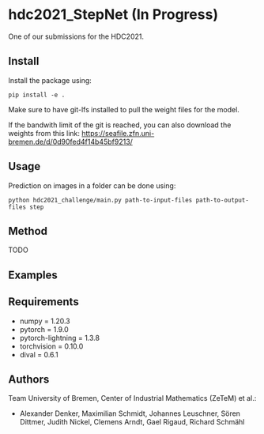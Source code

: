# hdc2021_StepNet (In Progress)
One of our submissions for the HDC2021. 

## Install 

Install the package using:

```
pip install -e .
```
Make sure to have git-lfs installed to pull the weight files for the model. 

If the bandwith limit of the git is reached, you can also download the weights from this link: https://seafile.zfn.uni-bremen.de/d/0d90fed4f14b45bf9213/

## Usage 

Prediction on images in a folder can be done using:

```
python hdc2021_challenge/main.py path-to-input-files path-to-output-files step
```

## Method

TODO

## Examples

## Requirements 

* numpy = 1.20.3
* pytorch = 1.9.0 
* pytorch-lightning = 1.3.8
* torchvision = 0.10.0
* dival = 0.6.1

## Authors

Team University of Bremen, Center of Industrial Mathematics (ZeTeM) et al.: 
- Alexander Denker, Maximilian Schmidt, Johannes Leuschner, Sören Dittmer, Judith Nickel, Clemens Arndt, Gael Rigaud, Richard Schmähl
